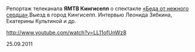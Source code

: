Репортаж телеканала **ЯМТВ Кингисепп** о спектакле [«Беда от нежного сердца»][0].Выезд в город Кингисепп. Интервью Леонида Зябкина, Екатерины Культиной и др.


http://www.youtube.com/watch?v=LL11ofUnWz8



25.09.2011

[0]: ../../performance/beda-ot-nezhnogo-serdtsa "Беда от нежного сердца"
